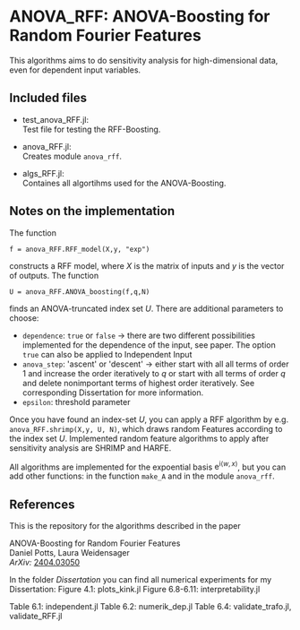 # ANOVA_RFF: ANOVA-Boosting for Random Fourier Features
This algorithms aims to do sensitivity analysis for high-dimensional data, even for dependent input variables. 

## Included files

- test_anova_RFF.jl:<br>
Test file for testing the RFF-Boosting.

- anova_RFF.jl:<br>
Creates module `anova_rff`.

- algs_RFF.jl:<br>
Containes all algortihms used for the ANOVA-Boosting. 


## Notes on the implementation
The function 
```
f = anova_RFF.RFF_model(X,y, "exp")
```
constructs a RFF model, where $X$ is the matrix of inputs and $y$ is the vector of outputs. 
The function 
```
U = anova_RFF.ANOVA_boosting(f,q,N)
```
 finds an ANOVA-truncated index set $U$. There are additional parameters to choose:
- `dependence`: `true` or `false` $\rightarrow$ there are two different possibilities implemented for the dependence of the input, see paper. The option `true` can also be applied to Independent Input
- `anova_step`: 'ascent' or 'descent' $\rightarrow$ either start with all all terms of order $1$ and increase the order iteratively to $q$ or start with all terms of order $q$ and delete nonimportant terms of highest order iteratively. See corresponding Dissertation for more information.   
- `epsilon`: threshold parameter
 
Once you have found an index-set $U$, you can apply a RFF algorithm by e.g. `anova_RFF.shrimp(X,y, U, N)`, which draws random Features according to the index set $U$. Implemented random feature algorithms to apply after sensitivity analysis are SHRIMP and HARFE.



All algorithms are implemented for the expoential basis $\mathrm e ^{\mathrm{i} \langle w, x \rangle}$, but you can add other functions: in the function `make_A` and in the module `anova_rff`.


## References

This is the repository for the algorithms described in the paper

ANOVA-Boosting for Random Fourier Features<br>
Daniel Potts, Laura Weidensager<br>
*ArXiv:* [2404.03050](https://arxiv.org/abs/2404.03050)



In the folder *Dissertation* you can find all numerical experiments for my Dissertation:
Figure 4.1: plots_kink.jl
Figure 6.8-6.11: interpretability.jl

Table 6.1: independent.jl
Table 6.2: numerik_dep.jl
Table 6.4: validate_trafo.jl, validate_RFF.jl












